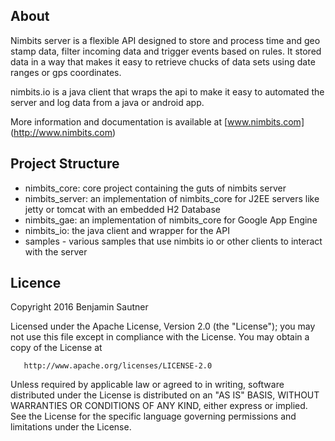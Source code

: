 ## About

Nimbits server is a flexible API designed to store and process time and geo stamp data,
filter incoming data and trigger events based on rules.  It stored data in a way that makes
it easy to retrieve chucks of data sets using date ranges or gps coordinates.

nimbits.io is a java client that wraps the api to make it easy to automated the server
and log data from a java or android app.

More information and documentation is available at [www.nimbits.com] (http://www.nimbits.com)

## Project Structure

- nimbits_core: core project containing the guts of nimbits server
- nimbits_server: an implementation of nimbits_core for J2EE servers like jetty or tomcat with an embedded H2 Database
- nimbits_gae: an implementation of nimbits_core for Google App Engine
- nimbits_io: the java client and wrapper for the API
- samples - various samples that use nimbits io or other clients to interact with the server


## Licence

Copyright 2016 Benjamin Sautner

   Licensed under the Apache License, Version 2.0 (the "License");
   you may not use this file except in compliance with the License.
   You may obtain a copy of the License at

       http://www.apache.org/licenses/LICENSE-2.0

   Unless required by applicable law or agreed to in writing, software
   distributed under the License is distributed on an "AS IS" BASIS,
   WITHOUT WARRANTIES OR CONDITIONS OF ANY KIND, either express or implied.
   See the License for the specific language governing permissions and
   limitations under the License.

